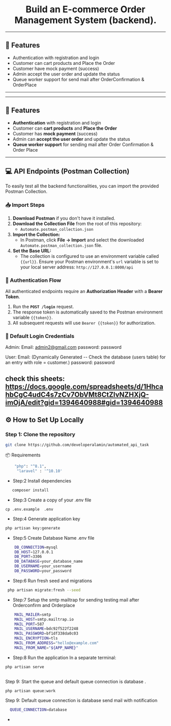 <h1 align="center">Build an E-commerce Order Management System (backend).</h1>


---

## 🚀 Features

- Authentication with registration and login
- Customer can cart products and Place the Order
- Customer have mock payment (success)
- Admin accept the user order and update  the status 
- Queue worker support for send mail after OrderConfirmation & OrderPlace

---

---

## 🚀 Features

-   **Authentication** with registration and login
-   Customer can **cart products** and **Place the Order**
-   Customer has **mock payment** (success)
-   Admin can **accept the user order** and update the status
-   **Queue worker support** for sending mail after Order Confirmation & Order Place

---

## 💻 API Endpoints (Postman Collection)

To easily test all the backend functionalities, you can import the provided Postman Collection.

### 📥 Import Steps

1.  **Download Postman** if you don't have it installed.
2.  **Download the Collection File** from the root of this repository:
    * `Automate.postman_collection.json`
3.  **Import the Collection:**
    * In Postman, click **File -> Import** and select the downloaded `Automate.postman_collection.json` file.
4.  **Set the Base URL:**
    * The collection is configured to use an environment variable called `{{url}}`. Ensure your Postman environment's `url` variable is set to your local server address: `http://127.0.0.1:8000/api`

### 🔑 Authentication Flow

All authenticated endpoints require an **Authorization Header** with a **Bearer Token**.

1.  Run the **`POST /login`** request.
2.  The response token is automatically saved to the Postman environment variable `{{token}}`.
3.  All subsequent requests will use `Bearer {{token}}` for authorization.

### 🔑 Default Login Credentials
  Admin:
  Email: admin2@gmail.com
  password: password

  User:
   Email:  (Dynamically Generated -- Check the database (users table) for an entry with role = customer.)
   password: password

   check this sheets:
   https://docs.google.com/spreadsheets/d/1HhcahbCgC4udC4s7zCv7ObVMt8CtZIvNZHXjQ-imOjA/edit?gid=1394640988#gid=1394640988
---


## ⚙️ How to Set Up Locally

### Step 1: Clone the repository

```bash
git clone https://github.com/developeralamin/automated_api_task
```
📦 Requirements
```bash
    "php": "^8.1",
     "laravel" : '^10.10'
```

- Step:2 Install dependencies 
```bash
   composer install
```

- Step:3 Create a copy of your .env file
```
cp .env.example  .env
```

- Step:4 Generate application key
```bash
php artisan key:generate
```

- Step:5  Create Database Name .env file 

```bash
    DB_CONNECTION=mysql
    DB_HOST=127.0.0.1
    DB_PORT=3306
    DB_DATABASE=your_database_name
    DB_USERNAME=your_username
    DB_PASSWORD=your_password
```

- Step:6 Run fresh seed and migrations 
```bash
 php artisan migrate:fresh --seed
```

- Step:7  Setup the smtp mailtrap for sending testing mail after Orderconfirm and Orderplace 

```bash
    MAIL_MAILER=smtp
    MAIL_HOST=smtp.mailtrap.io
    MAIL_PORT=587
    MAIL_USERNAME=bdc92f522f2248
    MAIL_PASSWORD=bf1df338da0c03
    MAIL_ENCRYPTION=tls
    MAIL_FROM_ADDRESS="hello@example.com"
    MAIL_FROM_NAME="${APP_NAME}"
```

- Step:8 Run the application In a separate terminal:
```bash
php artisan serve 
 
```
Step 9: Start the queue  and default queue connection is database .
```bash
php artisan queue:work
```

Step 9: Default queue connection is database send mail with notification
```bash
  QUEUE_CONNECTION=database
```


-








